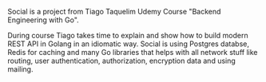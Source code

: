 Social is a project from Tiago Taquelim Udemy Course "Backend Engineering with Go".

During course Tiago takes time to explain and show how to build modern REST API in Golang in an idiomatic way. 
Social is using Postgres databse, Redis for caching and many Go libraries that helps with all network stuff like routing, user authentication, authorization, encryption data and using mailing.
